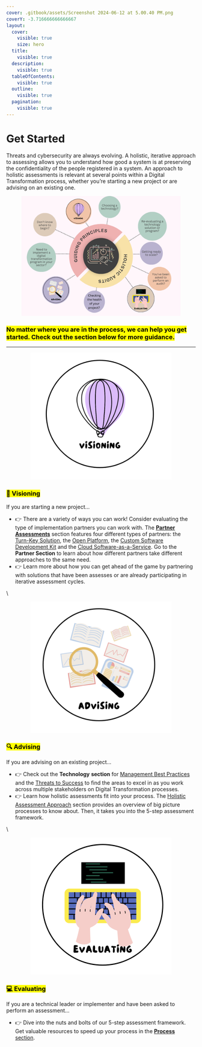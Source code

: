 ```yaml
---
cover: .gitbook/assets/Screenshot 2024-06-12 at 5.00.40 PM.png
coverY: -3.716666666666667
layout:
  cover:
    visible: true
    size: hero
  title:
    visible: true
  description:
    visible: true
  tableOfContents:
    visible: true
  outline:
    visible: true
  pagination:
    visible: true
---
```


# Get Started

Threats and cybersecurity are always evolving. A holistic, iterative approach to assessing allows you to understand how good a system is at preserving the confidentiality of the people registered in a system. An approach to holistic assessments is relevant at several points within a Digital Transformation process, whether you’re starting a new project or are advising on an existing one.

<figure><img src=".gitbook/assets/Fun Traditional Marketing VS Digital Marketing Comparison Graph.png" alt=""><figcaption></figcaption></figure>

### <mark style="background-color:yellow;">No matter where you are in the process, we can help you get started. Check out the section below for more guidance.</mark>&#x20;

***

<div align="center" data-full-width="true">

<figure><img src=".gitbook/assets/Screenshot 2024-06-12 at 4.44.06 PM.png" alt="" width="375"><figcaption></figcaption></figure>

</div>

### <mark style="background-color:yellow;">💭 Visioning</mark>&#x20;

If you are starting a new project...

* 👉 There are a variety of ways you can work! Consider evaluating the type of implementation partners you can work with. The [**Partner Assessments**](partners/partner-assessments/) section features four different types of partners: the [Turn-Key Solution](partners/partner-assessments/assessment-1-the-turn-key-solution.md), the [Open Platform](partners/partner-assessments/assessment-2-the-open-platform.md), the [Custom Software Development Kit](partners/partner-assessments/assessment-3-the-custom-software-development-kit.md) and the [Cloud Software-as-a-Service](partners/partner-assessments/assessment-4-the-cloud-software-as-a-service.md). Go to the **Partner Section** to learn about how different partners take different approaches to the same need.&#x20;
* 👉 Learn more about how you can get ahead of the game by partnering with solutions that have been assesses or are already participating in iterative assessment cycles.

\


<div align="center">

<figure><img src=".gitbook/assets/Screenshot 2024-06-12 at 4.53.00 PM.png" alt="" width="375"><figcaption></figcaption></figure>

</div>

### <mark style="background-color:yellow;">🔍 Advising</mark>

If you are advising on an existing project...

* 👉 Check out the **Technology** **section** for [Management Best Practices](technology/beauty-and-flaws-of-architecture.md) and the [Threats to Success](people/threats-to-success.md) to find the areas to excel in as you work across multiple stakeholders on Digital Transformation processes.&#x20;
* 👉 Learn how holistic assessments fit into your process. The [Holistic Assessment Approach](process/holistic-audits-for-ict4d.md) section provides an overview of big picture processes to know about. Then, it takes you into the 5-step assessment framework.&#x20;

\


<div align="center">

<figure><img src=".gitbook/assets/Screenshot 2024-06-12 at 4.58.39 PM.png" alt="" width="375"><figcaption></figcaption></figure>

</div>

### &#x20;<mark style="background-color:yellow;">💻 Evaluating</mark>&#x20;

If you are a technical leader or implementer and have been asked to perform an assessment...

* 👉 Dive into the nuts and bolts of our 5-step assessment framework. Get valuable resources to speed up your process in the [**Process** section](broken-reference).

